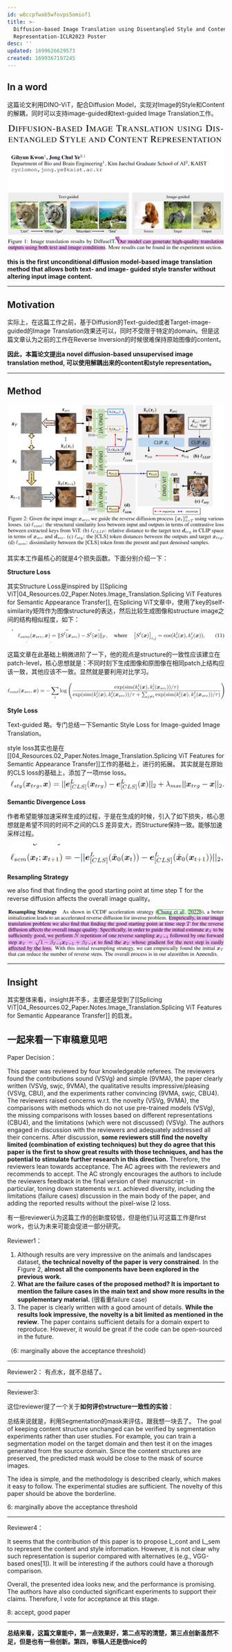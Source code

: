 ```yaml
---
id: w8ccpfwab5wfovps5omiof1
title: >-
  Diffusion-based Image Translation using Disentangled Style and Content
  Representation-ICLR2023 Poster
desc: ''
updated: 1699626629573
created: 1699367197245
---
```


## In a word

这篇论文利用DINO-ViT，配合Diffusion Model，实现对Image的Style和Content的解耦，同时可以支持image-guided和text-guided Image Translation工作。

![图 0](assets/images/aef73dd1d8471bf35f67cda30d38c746efde94906d020b0b314fc61c392d7b5f.png)  


**this is the first unconditional diffusion model-based image translation method that allows both text- and image- guided style transfer without altering input image content.**

---

## Motivation

实际上，在这篇工作之前，基于Diffusion的Text-guided或者Target-image-guided的Image Translation效果还可以，同时不受限于特定的domain。但是这篇文章认为之前的工作在Reverse Inversion的时候很难保持原始图像的content。

**因此，本篇论文提出a novel diffusion-based unsupervised image translation method, 可以使用解耦出来的content和style representation。**

---


## Method

![图 1](assets/images/2bea237a327da1954c9659da55c0e0be3fd5d6ff7d7aba66a5589605a918d996.png)  

其实本工作最核心的就是4个损失函数。下面分别介绍一下：

**Structure Loss**

其实Structure Loss是inspired by [[Splicing ViT|04_Resources.02_Paper.Notes.Image_Translation.Splicing ViT Features for Semantic Appearance Transfer]], 在Splicing ViT文章中，使用了key的self-similarity矩阵作为图像structure的表达，然后比较生成图像和structure image之间的结构相似程度，如下：

![图 2](assets/images/10ab254bcd91bb1ac7790a3480dbe018b17d610032032b98b174bc8f4b9aa4ed.png)  

这篇文章在此基础上稍微进阶了一下，他的观点是structure的一致性应该建立在patch-level，核心思想就是：不同时刻下生成图像和原图像在相同patch上结构应该一致，其他应该不一致。显然就是要利用对比学习。

![图 3](assets/images/b8f4762739f87d253bd57e9eca1c52260b1f3d7ea00484c6708f8510cde8c2e0.png)  


**Style Loss**

Text-guided 略。专门总结一下Semantic Style Loss for Image-guided Image Translation。

style loss其实也是在[[04_Resources.02_Paper.Notes.Image_Translation.Splicing ViT Features for Semantic Appearance Transfer]]工作的基础上，进行的拓展。
其实就是在原始的CLS loss的基础上，添加了一项mse loss。
![图 4](assets/images/62065131a0b38625fcf2ac5052385c5ea2af5edc4d0478a6215defeb3fbfc0da.png)  


**Semantic Divergence Loss**

作者希望能够加速采样生成的过程，于是在生成的时候，引入了如下损失，核心思想就是希望不同的时间不之间的CLS 差异变大，而Structure保持一致。能够加速采样过程。

![图 5](assets/images/bae434720ad7ebc4bbebd044ced32288df391ff3efca0251f023d32165cf6269.png)  


**Resampling Strategy**

we also find that finding the good starting point at time step T for the reverse diffusion affects the overall image quality。

![图 6](assets/images/e6cf3a6c36381d8835d477381ab570811072eb119393c918a27e2b9626b19664.png)  


---


## Insight

其实整体来看，insight并不多，主要还是受到了[[Splicing ViT|04_Resources.02_Paper.Notes.Image_Translation.Splicing ViT Features for Semantic Appearance Transfer]] 的启发。


## **一起来看一下审稿意见吧**

Paper Decision：

This paper was reviewed by four knowledgeable referees. The reviewers found the contributions sound (VSVg) and simple (9VMA), the paper clearly written (VSVg, swjc, 9VMA), the qualitative results impressive/pleasing (VSVg, CBU), and the experiments rather convincing (9VMA, swjc, CBU4). The reviewers raised concerns w.r.t. the novelty (VSVg, 9VMA), the comparisons with methods which do not use pre-trained models (VSVg), the missing comparisons with losses based on different representations (CBU4), and the limitations (which were not discussed) (VSVg). The authors engaged in discussion with the reviewers and adequately addressed all their concerns. After discussion, **some reviewers still find the novelty limited (combination of existing techniques) but they do agree that this paper is the first to show great results with those techniques, and has the potential to stimulate further research in this direction.** Therefore, the reviewers lean towards acceptance. The AC agrees with the reviewers and recommends to accept. The AC strongly encourages the authors to include the reviewers feedback in the final version of their manuscript - in particular, toning down statements w.r.t. achieved diversity, including the limitations (failure cases) discussion in the main body of the paper, and adding the reported results without the pixel-wise l2 loss.

有一些reviewer认为这篇工作的创新度较低，但是他们认可这篇工作是first work，也认为未来可能会促进一部分研究。


Reviewer1：
1.  Although results are very impressive on the animals and landscapes dataset, **the technical novelty of the paper is very constrained**. In the Figure 2, **almost all the components have been explored in the previous work.**
2.  **What are the failure cases of the proposed method? It is important to mention the failure cases in the main text and show more results in the supplementary material.** (很看重failure case)
3.  The paper is clearly written with a good amount of details. **While the results look impressive, the novelty is a bit limited as mentioned in the review**. The paper contains sufficient details for a domain expert to reproduce. However, it would be great if the code can be open-sourced in the future.

（6: marginally above the acceptance threshold）

---

Reviewer2：
有点水，就不总结了。

---

Reviewer3:

这位reviewer提了一个关于**如何评价structure一致性的实验**：

总结来说就是，利用Segmentation的mask来评估，跟我想一块去了。
The goal of keeping content structure unchanged can be verified by segmentation experiments rather than user studies. For example, you can train a segmentation model on the target domain and then test it on the images generated from the source domain. Since the content structures are preserved, the predicted mask would be close to the mask of source images.

The idea is simple, and the methodology is described clearly, which makes it easy to follow. The experimental studies are sufficient. The novelty of this paper should be above the borderline.

6: marginally above the acceptance threshold

---


Reviewer4：

It seems that the contribution of this paper is to propose L_cont and L_sem to represent the content and style information. However, it is not clear why such representation is superior compared with alternatives (e.g., VGG-based ones[1]). It will be interesting if the authors could have a thorough comparison.

Overall, the presented idea looks new, and the performance is promising. The authors have also conducted significant experiments to support their claims. Therefore, I vote for acceptance at this stage.

8: accept, good paper


---

**总结来看，这篇文章能中，第一点效果好，第二点写的清楚，第三点创新虽然不足，但是也有一些创新。第四，审稿人还是很nice的**